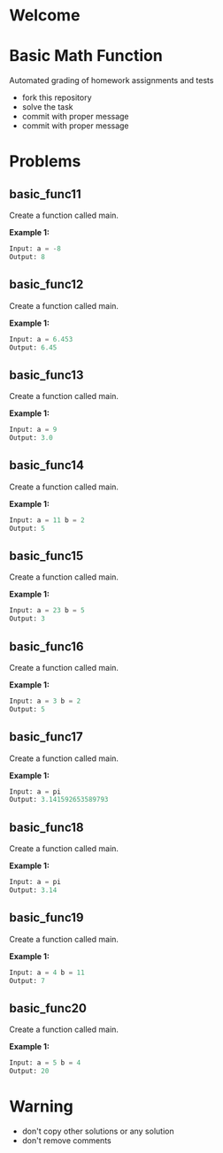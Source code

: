# Welcome
# Basic Math Function

Automated grading of homework assignments and tests
- fork this repository
- solve the task
- commit with proper message
- commit with proper message

# Problems
## basic_func11

  Create a function called main.

**Example 1:**

```Python
Input: a = -8
Output: 8
```

## basic_func12

  Create a function called main.

**Example 1:**

```Python
Input: a = 6.453
Output: 6.45
```

## basic_func13

  Create a function called main.

**Example 1:**

```Python
Input: a = 9
Output: 3.0
```

## basic_func14

  Create a function called main.

**Example 1:**

```Python
Input: a = 11 b = 2
Output: 5
```

## basic_func15

  Create a function called main.

**Example 1:**

```Python
Input: a = 23 b = 5
Output: 3
```

## basic_func16

  Create a function called main.

**Example 1:**

```Python
Input: a = 3 b = 2
Output: 5
```

## basic_func17

  Create a function called main.

**Example 1:**

```Python
Input: a = pi
Output: 3.141592653589793
```

## basic_func18

  Create a function called main.

**Example 1:**

```Python
Input: a = pi
Output: 3.14
```

## basic_func19

  Create a function called main.

**Example 1:**

```Python
Input: a = 4 b = 11
Output: 7
```

## basic_func20

  Create a function called main.

**Example 1:**

```Python
Input: a = 5 b = 4
Output: 20
```

# Warning
- don't copy other solutions or any solution
- don't remove comments
